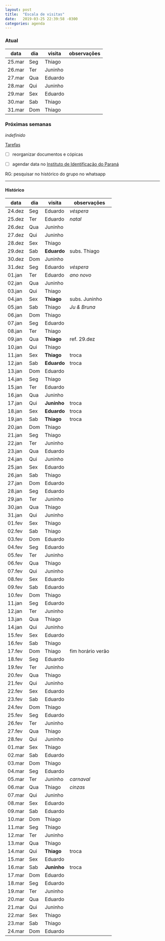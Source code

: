 ```yaml
---
layout: post
title:  "Escala de visitas"
date:   2019-03-25 22:39:58 -0300
categories: agenda
---
```


### Atual

| data   | dia | visita  | observações |
| ------ | --- | ------- | ----------- |
| 25.mar | Seg | Thiago |             |
| 26.mar | Ter | Juninho |             |
| 27.mar | Qua | Eduardo |             |
| 28.mar | Qui | Juninho |             |
| 29.mar | Sex | Eduardo |             |
| 30.mar | Sab | Thiago  |             |
| 31.mar | Dom | Thiago |             |


### Próximas semanas
_indefinido_


[Tarefas](https://thgfrzm.github.io/ricardo/lista-tarefas)

- [ ] reorganizar documentos e cópicas

- [ ] agendar data no [Instituto de Identificação do Paraná](http://www.institutodeidentificacao.pr.gov.br/modules/conteudo/conteudo.php?conteudo=61)

RG: pesquisar no histórico do grupo no whatsapp


---

#### Histórico

| data   | dia | visita      | observações       |
| ------ | --- | ----------- | ----------------- |
| 24.dez | Seg | Eduardo     | _véspera_         |
| 25.dez | Ter | Eduardo     | _natal_           |
| 26.dez | Qua | Juninho     |                   |
| 27.dez | Qui | Juninho     |                   |
| 28.dez | Sex | Thiago      |                   |
| 29.dez | Sab | **Eduardo** | subs. Thiago      |
| 30.dez | Dom | Juninho     |                   |
| 31.dez | Seg | Eduardo     | _véspera_         |
| 01.jan | Ter | Eduardo     | _ano novo_        |
| 02.jan | Qua | Juninho     |                   |
| 03.jan | Qui | Thiago      |                   |
| 04.jan | Sex | **Thiago**  | subs. Juninho     |
| 05.jan | Sab | Thiago      | _Ju & Bruna_      |
| 06.jan | Dom | Thiago      |                   |
| 07.jan | Seg | Eduardo     |                   |
| 08.jan | Ter | Thiago      |                   |
| 09.jan | Qua | **Thiago**  | ref. 29.dez       |
| 10.jan | Qui | Thiago      |                   |
| 11.jan | Sex | **Thiago**  | troca             |
| 12.jan | Sab | **Eduardo** | troca             |
| 13.jan | Dom | Eduardo     |                   |
| 14.jan | Seg | Thiago      |                   |
| 15.jan | Ter | Eduardo     |                   |
| 16.jan | Qua | Juninho     |                   |
| 17.jan | Qui | **Juninho** | troca             |
| 18.jan | Sex | **Eduardo** | troca             |
| 19.jan | Sab | **Thiago**  | troca             |
| 20.jan | Dom | Thiago      |                   |
| 21.jan | Seg | Thiago      |                   |
| 22.jan | Ter | Juninho     |                   |
| 23.jan | Qua | Eduardo     |                   |
| 24.jan | Qui | Juninho     |                   |
| 25.jan | Sex | Eduardo     |                   |
| 26.jan | Sab | Thiago      |                   |
| 27.jan | Dom | Eduardo     |                   |
| 28.jan | Seg | Eduardo     |                   |
| 29.jan | Ter | Juninho     |                   |
| 30.jan | Qua | Thiago      |                   |
| 31.jan | Qui | Juninho     |                   |
| 01.fev | Sex | Thiago      |                   |
| 02.fev | Sab | Thiago      |                   |
| 03.fev | Dom | Eduardo     |                   |
| 04.fev | Seg | Eduardo     |                   |
| 05.fev | Ter | Juninho     |                   |
| 06.fev | Qua | Thiago      |                   |
| 07.fev | Qui | Juninho     |                   |
| 08.fev | Sex | Eduardo     |                   |
| 09.fev | Sab | Eduardo     |                   |
| 10.fev | Dom | Thiago      |                   |
| 11.jan | Seg | Eduardo     |                   |
| 12.jan | Ter | Juninho     |                   |
| 13.jan | Qua | Thiago      |                   |
| 14.jan | Qui | Juninho     |                   |
| 15.fev | Sex | Eduardo     |                   |
| 16.fev | Sab | Thiago      |                   |
| 17.fev | Dom | Thiago      | fim horário verão |
| 18.fev | Seg | Eduardo     |                   |
| 19.fev | Ter | Juninho     |                   |
| 20.fev | Qua | Thiago      |                   |
| 21.fev | Qui | Juninho     |                   |
| 22.fev | Sex | Eduardo     |                   |
| 23.fev | Sab | Eduardo     |                   |
| 24.fev | Dom | Thiago      |                   |
| 25.fev | Seg | Eduardo     |                   |
| 26.fev | Ter | Juninho     |                   |
| 27.fev | Qua | Thiago      |                   |
| 28.fev | Qui | Juninho     |                   |
| 01.mar | Sex | Thiago      |                   |
| 02.mar | Sab | Eduardo     |                   |
| 03.mar | Dom | Thiago      |                   |
| 04.mar | Seg | Eduardo     |                   |
| 05.mar | Ter | Juninho     | _carnaval_        |
| 06.mar | Qua | Thiago      | _cinzas_          |
| 07.mar | Qui | Juninho     |                   |
| 08.mar | Sex | Eduardo     |                   |
| 09.mar | Sab | Eduardo     |                   |
| 10.mar | Dom | Thiago      |                   |
| 11.mar | Seg | Thiago     |             |
| 12.mar | Ter | Juninho    |             |
| 13.mar | Qua | Thiago     |             |
| 14.mar | Qui | **Thiago** | troca       |
| 15.mar | Sex | Eduardo    |             |
| 16.mar | Sab | **Juninho**| troca       |
| 17.mar | Dom | Eduardo    |             |
| 18.mar | Seg | Eduardo |             |
| 19.mar | Ter | Juninho |             |
| 20.mar | Qua | Eduardo |             |
| 21.mar | Qui | Juninho |             |
| 22.mar | Sex | Thiago  |             |
| 23.mar | Sab | Thiago  |             |
| 24.mar | Dom | Eduardo |             |